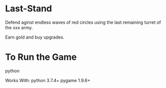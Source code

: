 # Last-Stand

Defend aginst endless waves of red circles using the last remaining turret of the xxx army. 

Earn gold and buy upgrades.

# To Run the Game

python <path to main.py>

Works With:
  python 3.7.4+
  pygame 1.9.6+
